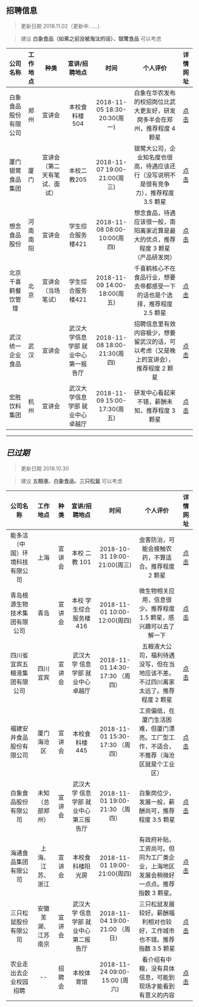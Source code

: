 ## 招聘信息
> 更新日期 2018.11.02（更新中……）   

> 建议 **白象食品（如果之前没被淘汰的话）、银鹭食品** 可以考虑         

公司名称|工作地点|种类|宣讲/招聘地点|时间|个人评价|详情网址
:--:|:--:|:--:|:--:|:--:|:--:|:--:
白象食品股份有限公司|郑州|宣讲会|本校食科楼 504|2018-11-05 18:30-20:30(周一)|白象在华农发布的校招岗位比武大更友好，研发岗多半会在郑州，推荐程度 4 颗星|[点击][101]
厦门银鹭食品集团|厦门|宣讲会（第二天有笔试、面试）|本校二教205|2018-11-07 19:00-21:00(周三)|银鹭大公司，企业知名度也很高，待遇应该还行（没写说明不是很有竞争力），推荐程度 3.5 颗星|[点击][102]
想念食品股份|河南南阳|宣讲会|学生综合服务楼421|2018-11-08 08:00-10:00(周四)|想念食品，待遇应该很一般，南阳离家近算是最大的优点，推荐程度 3 颗星（产品研发岗）|[点击][103]
北京千喜鹤餐饮管理|北京|宣讲会（当场笔试）|学生综合服务楼421|2018-11-09 14:00-18:00(周五)|千喜鹤核心不在食品行业，想要去帝都感受一下的话也是个选择，推荐程度 2.5 颗星|[点击][104]
武汉统一企业食品|武汉|宣讲会|武汉大学信息学部 就业中心第一报告厅|2018-11-08 18:00-21:30(周四)|招聘信息里有效内容极少，想要留武汉的话，可以考虑（又是晚上的宣讲会），推荐程度 2 颗星|[点击][105]
宏胜饮料集团|杭州|宣讲会|武汉大学信息学部 就业中心卓越厅|2018-11-09 15:00-17:30(周五)|研发中心看起来不错，薪酬未知，推荐程度 3 颗星|[点击][106]

--- 
*已过期*       
---         

> 更新日期 2018.10.30   

> 建议 **五粮液、白象食品、三只松鼠** 可以考虑         

公司名称|工作地点|种类|宣讲/招聘地点|时间|个人评价|详情网址
:--:|:--:|:--:|:--:|:--:|:--:|:--:
能多洁（中国）环境科技有限公司|上海|宣讲会|本校 二教 101|2018-10-31 19:00-21:00(周三)|虫害防治，可能会接触农药，不算适合。推荐程度 2 颗星|[点击][7]
青岛根源生物技术集团有限公司|青岛|宣讲会|本校 学生综合服务楼416|2018-11-01 10:00-12:00(周四)|微生物相关应用，信息很少。推荐程度 1.5 颗星，感兴趣可以去了解一下|[点击][8]
四川省宜宾五粮液集团有限公司|四川 宜宾|宣讲会|武汉大学 信息学部 就业中心卓越厅|2018-11-01 14:30-17:30 （周四）|五粮液大公司，福利待遇没写，但在当地应该不差。不过四川离家太远了。推荐程度 2 颗星|[点击][2]
福建安井食品股份有限公司|厦门海沧区|宣讲会|本校食科楼445|2018-11-01 15:30-17:30 （周四）|工资偏低，在厦门生活困难，但厦门漂亮。工厂型工作，不适合，不推荐（海沧区就是个工业区）|[点击][1]
白象食品股份有限公司|未知（总部郑州）|宣讲会|武汉大学 信息学部 就业中心第三报告厅|2018-11-01 19:00-21:30 （周四）|白象岗位少，发展一般，薪酬尚可，推荐程度 3.5 颗星|[点击][4]
海通食品集团有限公司|上海、江苏、浙江|宣讲会|本校食科楼阳光房|2018-11-01 19:00-21:00(周四)|有政府补贴，工资尚可。但同为工厂类企业，上海地区发展会稍微好一点点。推荐指数 3 颗星。|[点击][3]
三只松鼠股份有限公司|安徽芜湖、江苏南京|宣讲会|武汉大学 信息学部 就业中心第二报告厅|2018-11-04 19:00-21:00 （周日）|三只松鼠发展较好。薪酬福利相对也较好，工作城市也不错。推荐指数 3.5 颗星|[点击][6]
农业走出去企业校园招聘|--|招聘会|本校体育馆|2018-11-24 09:00-15:00 (周六)|看介绍有中粮，没有具体信息，可能到现场才能看到有意义的内容|[点击][5]


[1]:http://yjsjob.91wllm.com/teachin/view/id/87955
[2]: http://www.xsjy.whu.edu.cn/zftal-web/zfjy!wzxx/zfjy!wzxx!whdx10486/xjhxx_ckXjhxx.html?sqbh=0a16b62bca752e3d039bf156add4185c
[3]: http://yjsjob.91wllm.com/teachin/view/id/82660
[4]: http://www.xsjy.whu.edu.cn/zftal-web/zfjy!wzxx/zfjy!wzxx!whdx10486/xjhxx_ckXjhxx.html?sqbh=fabe3441e3a87302d267ee850cf73b4f
[5]: http://hzau.91wllm.com/jobfair/view/id/34581
[6]: http://www.xsjy.whu.edu.cn/zftal-web/zfjy!wzxx/zfjy!wzxx!whdx10486/xjhxx_ckXjhxx.html?sqbh=66eb0e6d619c2ce4cc0766c346d10051
[7]: http://hzau.91wllm.com/teachin/view/id/82963
[8]: http://hzau.91wllm.com/teachin/view/id/80195
[101]: http://yjsjob.91wllm.com/teachin/view/id/87956
[102]: http://hzau.91wllm.com/teachin/view/id/83528
[103]: http://hzau.91wllm.com/teachin/view/id/88149
[104]: http://hzau.91wllm.com/teachin/view/id/82328
[105]: http://www.xsjy.whu.edu.cn/zftal-web/zfjy!wzxx/zfjy!wzxx!whdx10486/xjhxx_ckXjhxx.html?sqbh=bb82758ecea767e774e033408e13b12e
[106]: http://www.xsjy.whu.edu.cn/zftal-web/zfjy!wzxx/zfjy!wzxx!whdx10486/xjhxx_ckXjhxx.html?sqbh=2c80f5dae8f26c147048e48687f0c7df